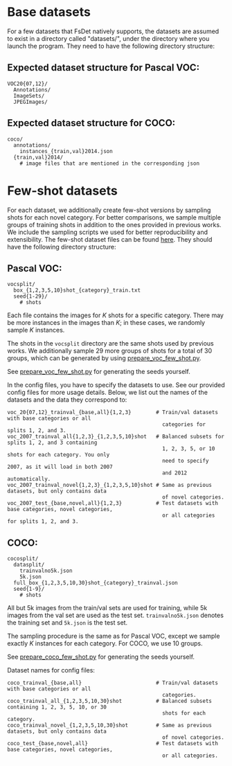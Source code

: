 # Base datasets

For a few datasets that FsDet natively supports,
the datasets are assumed to exist in a directory called
"datasets/", under the directory where you launch the program.
They need to have the following directory structure:

## Expected dataset structure for Pascal VOC:
```
VOC20{07,12}/
  Annotations/
  ImageSets/
  JPEGImages/
```

## Expected dataset structure for COCO:
```
coco/
  annotations/
    instances_{train,val}2014.json
  {train,val}2014/
    # image files that are mentioned in the corresponding json
```

# Few-shot datasets

For each dataset, we additionally create few-shot versions by sampling shots for each novel category. For better comparisons, we sample multiple groups of training shots in addition to the ones provided in previous works. We include the sampling scripts we used for better reproducibility and extensibility. The few-shot dataset files can be found [here](http://dl.yf.io/fs-det/datasets/). They should have the following directory structure:

## Pascal VOC:
```
vocsplit/
  box_{1,2,3,5,10}shot_{category}_train.txt
  seed{1-29}/
    # shots
```

Each file contains the images for _K_ shots for a specific category. There may be more instances in the images than _K_; in these cases, we randomly sample _K_ instances.

The shots in the `vocsplit` directory are the same shots used by previous works. We additionally sample 29 more groups of shots for a total of 30 groups, which can be generated by using [prepare_voc_few_shot.py](prepare_voc_few_shot.py).

See [prepare_voc_few_shot.py](prepare_voc_few_shot.py) for generating the seeds yourself.

In the config files, you have to specify the datasets to use. See our provided config files for more usage details. Below, we list out the names of the datasets and the data they correspond to:
```
voc_20{07,12}_trainval_{base,all}{1,2,3}        # Train/val datasets with base categories or all
                                                  categories for splits 1, 2, and 3.
voc_2007_trainval_all{1,2,3}_{1,2,3,5,10}shot   # Balanced subsets for splits 1, 2, and 3 containing
                                                  1, 2, 3, 5, or 10 shots for each category. You only
                                                  need to specify 2007, as it will load in both 2007
                                                  and 2012 automatically.
voc_2007_trainval_novel{1,2,3}_{1,2,3,5,10}shot # Same as previous datasets, but only contains data
                                                  of novel categories.
voc_2007_test_{base,novel,all}{1,2,3}           # Test datasets with base categories, novel categories,
                                                  or all categories for splits 1, 2, and 3.
```

## COCO:
```
cocosplit/
  datasplit/
    trainvalno5k.json
    5k.json
  full_box_{1,2,3,5,10,30}shot_{category}_trainval.json
  seed{1-9}/
    # shots
```

All but 5k images from the train/val sets are used for training, while 5k images from the val set are used as the test set. `trainvalno5k.json` denotes the training set and `5k.json` is the test set.

The sampling procedure is the same as for Pascal VOC, except we sample exactly _K_ instances for each category. For COCO, we use 10 groups.

See [prepare_coco_few_shot.py](prepare_coco_few_shot.py) for generating the seeds yourself.

Dataset names for config files:
```
coco_trainval_{base,all}                        # Train/val datasets with base categories or all
                                                  categories.
coco_trainval_all_{1,2,3,5,10,30}shot           # Balanced subsets containing 1, 2, 3, 5, 10, or 30
                                                  shots for each category.
coco_trainval_novel_{1,2,3,5,10,30}shot         # Same as previous datasets, but only contains data
                                                  of novel categories.
coco_test_{base,novel,all}                      # Test datasets with base categories, novel categories,
                                                  or all categories.
```


